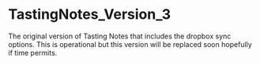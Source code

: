 TastingNotes_Version_3
======================

The original version of Tasting Notes that includes the dropbox sync options.  This is operational but this version will be replaced soon hopefully if time permits.
